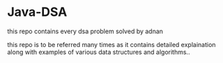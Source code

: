 # Java-DSA
this repo contains every dsa problem solved by adnan



this repo is to be referred many times as it contains detailed
explaination along with examples of various data 
structures and algorithms..
